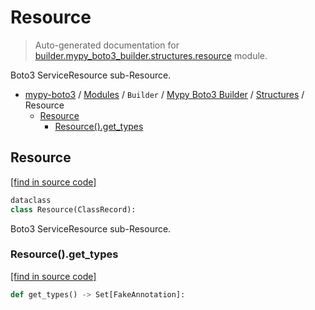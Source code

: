 # Resource

> Auto-generated documentation for [builder.mypy_boto3_builder.structures.resource](https://github.com/vemel/mypy_boto3/blob/master/builder/mypy_boto3_builder/structures/resource.py) module.

Boto3 ServiceResource sub-Resource.

- [mypy-boto3](../../../README.md#mypy_boto3) / [Modules](../../../MODULES.md#mypy-boto3-modules) / `Builder` / [Mypy Boto3 Builder](../index.md#mypy-boto3-builder) / [Structures](index.md#structures) / Resource
    - [Resource](#resource)
        - [Resource().get_types](#resourceget_types)

## Resource

[[find in source code]](https://github.com/vemel/mypy_boto3/blob/master/builder/mypy_boto3_builder/structures/resource.py#L14)

```python
dataclass
class Resource(ClassRecord):
```

Boto3 ServiceResource sub-Resource.

### Resource().get_types

[[find in source code]](https://github.com/vemel/mypy_boto3/blob/master/builder/mypy_boto3_builder/structures/resource.py#L31)

```python
def get_types() -> Set[FakeAnnotation]:
```
